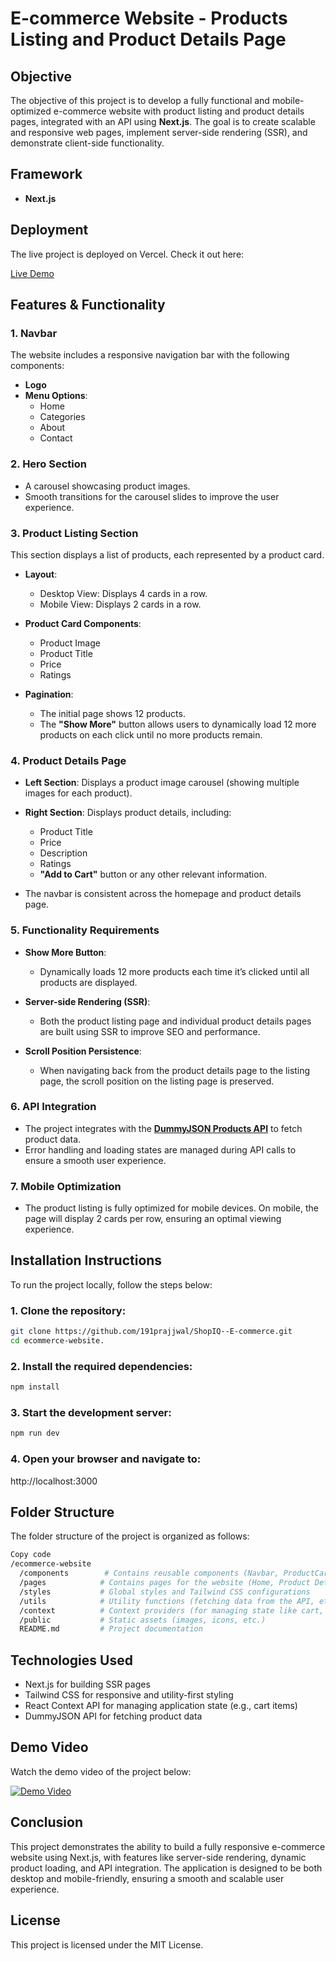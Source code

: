 # E-commerce Website - Products Listing and Product Details Page

## Objective
The objective of this project is to develop a fully functional and mobile-optimized e-commerce website with product listing and product details pages, integrated with an API using **Next.js**. The goal is to create scalable and responsive web pages, implement server-side rendering (SSR), and demonstrate client-side functionality.

## Framework
- **Next.js** 

## Deployment

The live project is deployed on Vercel. Check it out here:

[Live Demo](https://shop-iq-e-commerce.vercel.app/)


## Features & Functionality

### 1. **Navbar**
The website includes a responsive navigation bar with the following components:
- **Logo**
- **Menu Options**:
  - Home
  - Categories
  - About
  - Contact

### 2. **Hero Section**
- A carousel showcasing product images.
- Smooth transitions for the carousel slides to improve the user experience.

### 3. **Product Listing Section**
This section displays a list of products, each represented by a product card.
- **Layout**:
  - Desktop View: Displays 4 cards in a row.
  - Mobile View: Displays 2 cards in a row.
  
- **Product Card Components**:
  - Product Image
  - Product Title
  - Price
  - Ratings 

- **Pagination**: 
  - The initial page shows 12 products.
  - The **"Show More"** button allows users to dynamically load 12 more products on each click until no more products remain.

### 4. **Product Details Page**
- **Left Section**: Displays a product image carousel (showing multiple images for each product).
- **Right Section**: Displays product details, including:
  - Product Title
  - Price
  - Description
  - Ratings
  - **"Add to Cart"** button or any other relevant information.

- The navbar is consistent across the homepage and product details page.

### 5. **Functionality Requirements**
- **Show More Button**: 
  - Dynamically loads 12 more products each time it’s clicked until all products are displayed.

- **Server-side Rendering (SSR)**: 
  - Both the product listing page and individual product details pages are built using SSR to improve SEO and performance.

- **Scroll Position Persistence**:
  - When navigating back from the product details page to the listing page, the scroll position on the listing page is preserved.

### 6. **API Integration**
- The project integrates with the **[DummyJSON Products API](https://dummyjson.com/docs/products)** to fetch product data.
- Error handling and loading states are managed during API calls to ensure a smooth user experience.

### 7. **Mobile Optimization**
- The product listing is fully optimized for mobile devices. On mobile, the page will display 2 cards per row, ensuring an optimal viewing experience.

## Installation Instructions

To run the project locally, follow the steps below:

### 1. Clone the repository:
```bash
git clone https://github.com/191prajjwal/ShopIQ--E-commerce.git
cd ecommerce-website.
```

### 2. Install the required dependencies:
```bash
npm install
```

### 3. Start the development server:
```bash
npm run dev
```

### 4. Open your browser and navigate to:
http://localhost:3000


## **Folder Structure**

The folder structure of the project is organized as follows:

```bash
Copy code
/ecommerce-website
  /components        # Contains reusable components (Navbar, ProductCard, etc.)
  /pages            # Contains pages for the website (Home, Product Details, etc.)
  /styles           # Global styles and Tailwind CSS configurations
  /utils            # Utility functions (fetching data from the API, etc.)
  /context          # Context providers (for managing state like cart, etc.)
  /public           # Static assets (images, icons, etc.)
  README.md         # Project documentation
```

## **Technologies Used**
  
* Next.js for building SSR pages
* Tailwind CSS for responsive and utility-first styling
* React Context API for managing application state (e.g., cart items)
* DummyJSON API for fetching product data

## Demo Video

Watch the demo video of the project below:

[![Demo Video](https://img.youtube.com/vi/YOUR_VIDEO_ID/maxresdefault.jpg)](https://drive.google.com/file/d/1Mj6C-GbpdiPasbs63kQvN2D8bDtYi0g_/view?usp=sharing)




## **Conclusion**

This project demonstrates the ability to build a fully responsive e-commerce website using Next.js, with features like server-side rendering, dynamic product loading, and API integration. The application is designed to be both desktop and mobile-friendly, ensuring a smooth and scalable user experience.


## **License**

This project is licensed under the MIT License.